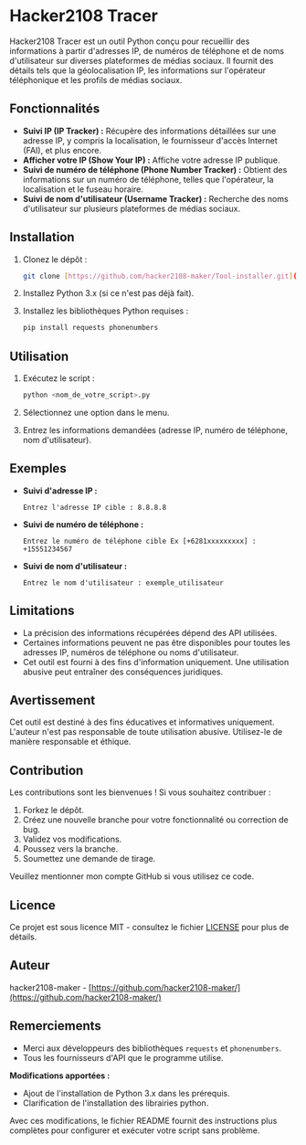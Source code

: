 # Hacker2108 Tracer

Hacker2108 Tracer est un outil Python conçu pour recueillir des informations à partir d'adresses IP, de numéros de téléphone et de noms d'utilisateur sur diverses plateformes de médias sociaux. Il fournit des détails tels que la géolocalisation IP, les informations sur l'opérateur téléphonique et les profils de médias sociaux.

## Fonctionnalités

* **Suivi IP (IP Tracker) :** Récupère des informations détaillées sur une adresse IP, y compris la localisation, le fournisseur d'accès Internet (FAI), et plus encore.
* **Afficher votre IP (Show Your IP) :** Affiche votre adresse IP publique.
* **Suivi de numéro de téléphone (Phone Number Tracker) :** Obtient des informations sur un numéro de téléphone, telles que l'opérateur, la localisation et le fuseau horaire.
* **Suivi de nom d'utilisateur (Username Tracker) :** Recherche des noms d'utilisateur sur plusieurs plateformes de médias sociaux.

## Installation

1.  Clonez le dépôt :

    ```bash
    git clone [https://github.com/hacker2108-maker/Tool-installer.git](https://github.com/hacker2108-maker/Tool-installer.git)
    ```

2.  Installez Python 3.x (si ce n'est pas déjà fait).

3.  Installez les bibliothèques Python requises :

    ```bash
    pip install requests phonenumbers
    ```

## Utilisation

1.  Exécutez le script :

    ```bash
    python <nom_de_votre_script>.py
    ```

2.  Sélectionnez une option dans le menu.
3.  Entrez les informations demandées (adresse IP, numéro de téléphone, nom d'utilisateur).

## Exemples

* **Suivi d'adresse IP :**

    ```
    Entrez l'adresse IP cible : 8.8.8.8
    ```

* **Suivi de numéro de téléphone :**

    ```
    Entrez le numéro de téléphone cible Ex [+6281xxxxxxxxx] : +15551234567
    ```

* **Suivi de nom d'utilisateur :**

    ```
    Entrez le nom d'utilisateur : exemple_utilisateur
    ```

## Limitations

* La précision des informations récupérées dépend des API utilisées.
* Certaines informations peuvent ne pas être disponibles pour toutes les adresses IP, numéros de téléphone ou noms d'utilisateur.
* Cet outil est fourni à des fins d'information uniquement. Une utilisation abusive peut entraîner des conséquences juridiques.

## Avertissement

Cet outil est destiné à des fins éducatives et informatives uniquement. L'auteur n'est pas responsable de toute utilisation abusive. Utilisez-le de manière responsable et éthique.

## Contribution

Les contributions sont les bienvenues ! Si vous souhaitez contribuer :

1.  Forkez le dépôt.
2.  Créez une nouvelle branche pour votre fonctionnalité ou correction de bug.
3.  Validez vos modifications.
4.  Poussez vers la branche.
5.  Soumettez une demande de tirage.

Veuillez mentionner mon compte GitHub si vous utilisez ce code.

## Licence

Ce projet est sous licence MIT - consultez le fichier [LICENSE](LICENSE) pour plus de détails.

## Auteur

hacker2108-maker - [https://github.com/hacker2108-maker/](https://github.com/hacker2108-maker/)

## Remerciements

* Merci aux développeurs des bibliothèques `requests` et `phonenumbers`.
* Tous les fournisseurs d'API que le programme utilise.

**Modifications apportées :**

* Ajout de l'installation de Python 3.x dans les prérequis.
* Clarification de l'installation des librairies python.

Avec ces modifications, le fichier README fournit des instructions plus complètes pour configurer et exécuter votre script sans problème.

